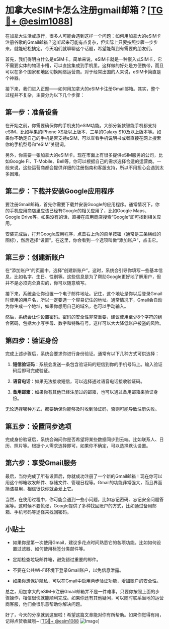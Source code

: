 # 加拿大eSIM卡怎么注册gmail邮箱？[[TG💪+ @esim1088](https://t.me/s/esim1088)]

在加拿大生活或旅行，很多人可能会遇到这样一个问题：如何用加拿大的eSIM卡注册谷歌的Gmail邮箱？这听起来可能有点复杂，但实际上只要按照步骤一步步来，就能轻松搞定。今天咱们就聊聊这个话题，希望能帮到有需要的朋友们。

首先，我们得明白什么是eSIM卡。简单来说，eSIM卡就是一种嵌入式SIM卡，它不需要实体的物理卡槽，可以直接集成到手机里。这样做的好处是方便携带，而且可以在多个国家和地区切换网络运营商。对于经常出国的人来说，eSIM卡简直是个神器。

接下来，我们进入正题——如何用加拿大的eSIM卡注册Gmail邮箱。其实，整个过程并不复杂，主要分为以下几个步骤：

## 第一步：准备设备

在开始之前，你需要确保你的手机支持eSIM功能。大部分新款智能手机都支持eSIM，比如苹果的iPhone XS及以上版本、三星的Galaxy S10及以上版本等。如果你不确定自己的手机是否支持eSIM，可以查看手机说明书或者直接在网上搜索你的手机型号和“eSIM”关键词。

另外，你需要一张加拿大的eSIM卡。现在市面上有很多提供eSIM服务的公司，比如Google Fi、T-Mobile、Bell等。你可以根据自己的需求选择合适的运营商。一般来说，这些运营商都会提供详细的注册指南和客服支持，所以不用担心会遇到太多困难。

## 第二步：下载并安装Google应用程序

要注册Gmail邮箱，首先你需要下载并安装Google的应用程序。通常情况下，你的手机应用商店里应该已经有Google的相关应用了，比如Google Maps、Google Drive等。如果没有的话，直接在应用商店搜索“Google”即可找到相关应用。

安装完成后，打开Google应用程序，点击右上角的菜单按钮（通常是三条横线的图标），然后选择“设置”。在这里，你会看到一个选项叫做“添加账户”，点击它。

## 第三步：创建新账户

在“添加账户”的页面中，选择“创建新账户”。这时，系统会引导你填写一些基本信息，比如名字、生日、性别等。这些信息是为了帮助Google更好地了解用户，但并不是必须完全真实的，你可以随意填写。

接下来，系统会让你设置一个电子邮件地址。记住，这个地址是你以后登录Gmail时使用的用户名，所以一定要选一个容易记住的地址。通常情况下，Gmail会自动为你生成一个地址，如果你想用自己的域名，也可以手动输入。

然后，系统会让你设置密码。密码的安全性非常重要，建议使用至少8个字符的组合密码，包括大小写字母、数字和特殊符号。这样可以大大降低账户被盗的风险。

## 第四步：验证身份

完成上述步骤后，系统会要求你进行身份验证。通常有以下几种方式可供选择：

1. **短信验证码**：系统会发送一条包含验证码的短信到你的手机号码上。输入验证码后即可完成验证。
   
2. **语音电话**：如果无法接收短信，可以选择通过语音电话接收验证码。

3. **备用邮箱**：如果你有其他已经注册过的邮箱，也可以通过备用邮箱来验证身份。

无论选择哪种方式，都要确保你能够及时收到验证码，否则可能导致注册失败。

## 第五步：设置同步选项

完成身份验证后，系统会询问你是否希望将某些数据同步到云端。比如联系人、日历、照片等。根据个人需求选择即可，如果你不确定，可以选择默认设置。

## 第六步：享受Gmail服务

最后，当你完成了所有设置后，你就成功注册了一个新的Gmail邮箱！现在你可以用这个邮箱收发邮件、存储文件、管理日程等。Gmail的功能非常强大，而且界面简洁易用，相信很快你就会爱上它。

当然，在使用过程中，你可能会遇到一些小问题，比如忘记密码、忘记安全问题答案等。这时候不要慌张，Google提供了多种找回账户的方式，比如通过备用邮箱、手机号码等途径来找回密码。

## 小贴士

- 如果你是第一次使用Gmail，建议多花点时间熟悉它的各项功能。比如如何设置过滤器、如何使用标签分类邮件等。
  
- 定期检查垃圾邮件箱，避免错过重要的邮件。

- 不要在公共Wi-Fi环境下登录Gmail账户，以免信息泄露。

- 如果你想保护隐私，可以在Gmail中启用两步验证功能，增加账户的安全性。

总之，用加拿大的eSIM卡注册Gmail邮箱并不是一件难事，只要你按照上面的步骤操作，相信很快就能顺利完成。如果你还有其他疑问，可以随时联系当地的运营商客服，他们会很乐意帮助你解决问题。

好了，今天的分享就到这里啦！希望这篇文章能对你有所帮助。如果你觉得有用，记得点赞收藏哦~ [[TG💪+ @esim1088](https://t.me/s/esim1088) ![Image](https://i.postimg.cc/4NQfJmqS/Snipaste-2025-05-13-00-14-12.png)]